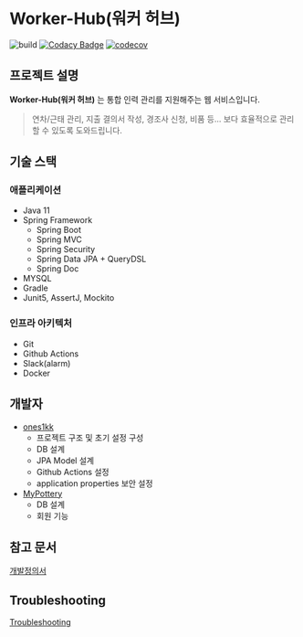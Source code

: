 # Worker-Hub(워커 허브)

![build](https://github.com/worker-hub/worker-hub-backend/actions/workflows/build.yml/badge.svg)
[![Codacy Badge](https://app.codacy.com/project/badge/Grade/08be7e1934a6450594e17c96d95c0c5d)](https://www.codacy.com/gh/worker-hub/worker-hub-backend/dashboard?utm_source=github.com&amp;utm_medium=referral&amp;utm_content=worker-hub/worker-hub-backend&amp;utm_campaign=Badge_Grade)
[![codecov](https://codecov.io/gh/worker-hub/worker-hub-backend/branch/master/graph/badge.svg?token=46LB847FBH)](https://codecov.io/gh/worker-hub/worker-hub-backend)

## 프로젝트 설명
**Worker-Hub(워커 허브)** 는 통합 인력 관리를 지원해주는 웹 서비스입니다.
> 연차/근태 관리, 지출 결의서 작성, 경조사 신청, 비품 등... 보다 효율적으로 관리할 수 있도록 도와드립니다.

## 기술 스택
### 애플리케이션
- Java 11
- Spring Framework
    - Spring Boot
    - Spring MVC
    - Spring Security
    - Spring Data JPA + QueryDSL
    - Spring Doc
- MYSQL
- Gradle
- Junit5, AssertJ, Mockito

### 인프라 아키텍처
- Git
- Github Actions
- Slack(alarm)
- Docker

## 개발자
- [ones1kk](https://github.com/ones1kk)   
  - 프로젝트 구조 및 초기 설정 구성
  - DB 설계
  - JPA Model 설계
  - Github Actions 설정
  - application properties 보안 설정
- [MyPottery](https://github.com/MyPottery)
  - DB 설계
  - 회원 기능

## 참고 문서

[개발정의서](https://github.com/worker-hub/worker-hub-backend/blob/master/doc/STATEMENT.md)

## Troubleshooting

[Troubleshooting](https://github.com/worker-hub/worker-hub-backend/blob/master/doc/TROUBLESHOOTING.md)